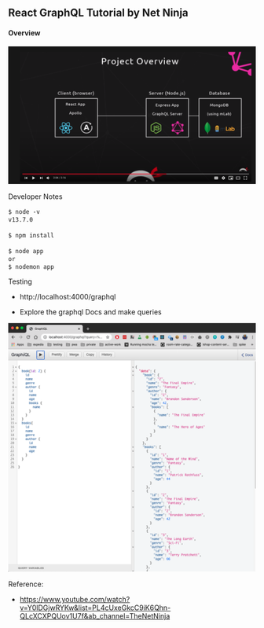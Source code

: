 
## React GraphQL Tutorial by Net Ninja

#### Overview

![project-overview](images/project-overview.png)


Developer Notes

    $ node -v
    v13.7.0

    $ npm install

    $ node app
    or
    $ nodemon app

Testing

- http://localhost:4000/graphql

- Explore the graphql Docs and make queries

![](images/example-query-1.png)







Reference:
- https://www.youtube.com/watch?v=Y0lDGjwRYKw&list=PL4cUxeGkcC9iK6Qhn-QLcXCXPQUov1U7f&ab_channel=TheNetNinja